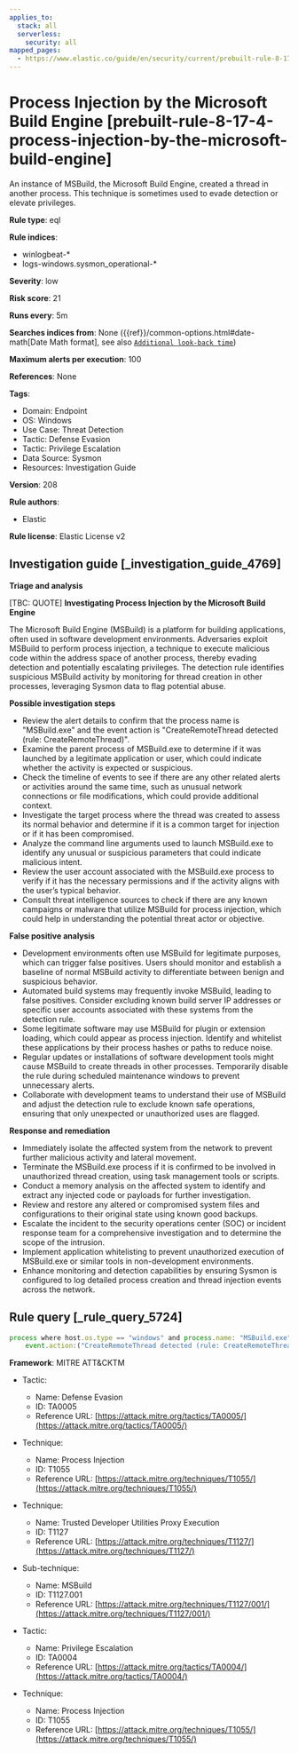 ```yaml
---
applies_to:
  stack: all
  serverless:
    security: all
mapped_pages:
  - https://www.elastic.co/guide/en/security/current/prebuilt-rule-8-17-4-process-injection-by-the-microsoft-build-engine.html
---
```


# Process Injection by the Microsoft Build Engine [prebuilt-rule-8-17-4-process-injection-by-the-microsoft-build-engine]

An instance of MSBuild, the Microsoft Build Engine, created a thread in another process. This technique is sometimes used to evade detection or elevate privileges.

**Rule type**: eql

**Rule indices**:

* winlogbeat-*
* logs-windows.sysmon_operational-*

**Severity**: low

**Risk score**: 21

**Runs every**: 5m

**Searches indices from**: None ({{ref}}/common-options.html#date-math[Date Math format], see also [`Additional look-back time`](docs-content://solutions/security/detect-and-alert/create-detection-rule.md#rule-schedule))

**Maximum alerts per execution**: 100

**References**: None

**Tags**:

* Domain: Endpoint
* OS: Windows
* Use Case: Threat Detection
* Tactic: Defense Evasion
* Tactic: Privilege Escalation
* Data Source: Sysmon
* Resources: Investigation Guide

**Version**: 208

**Rule authors**:

* Elastic

**Rule license**: Elastic License v2

## Investigation guide [_investigation_guide_4769]

**Triage and analysis**

[TBC: QUOTE]
**Investigating Process Injection by the Microsoft Build Engine**

The Microsoft Build Engine (MSBuild) is a platform for building applications, often used in software development environments. Adversaries exploit MSBuild to perform process injection, a technique to execute malicious code within the address space of another process, thereby evading detection and potentially escalating privileges. The detection rule identifies suspicious MSBuild activity by monitoring for thread creation in other processes, leveraging Sysmon data to flag potential abuse.

**Possible investigation steps**

* Review the alert details to confirm that the process name is "MSBuild.exe" and the event action is "CreateRemoteThread detected (rule: CreateRemoteThread)".
* Examine the parent process of MSBuild.exe to determine if it was launched by a legitimate application or user, which could indicate whether the activity is expected or suspicious.
* Check the timeline of events to see if there are any other related alerts or activities around the same time, such as unusual network connections or file modifications, which could provide additional context.
* Investigate the target process where the thread was created to assess its normal behavior and determine if it is a common target for injection or if it has been compromised.
* Analyze the command line arguments used to launch MSBuild.exe to identify any unusual or suspicious parameters that could indicate malicious intent.
* Review the user account associated with the MSBuild.exe process to verify if it has the necessary permissions and if the activity aligns with the user’s typical behavior.
* Consult threat intelligence sources to check if there are any known campaigns or malware that utilize MSBuild for process injection, which could help in understanding the potential threat actor or objective.

**False positive analysis**

* Development environments often use MSBuild for legitimate purposes, which can trigger false positives. Users should monitor and establish a baseline of normal MSBuild activity to differentiate between benign and suspicious behavior.
* Automated build systems may frequently invoke MSBuild, leading to false positives. Consider excluding known build server IP addresses or specific user accounts associated with these systems from the detection rule.
* Some legitimate software may use MSBuild for plugin or extension loading, which could appear as process injection. Identify and whitelist these applications by their process hashes or paths to reduce noise.
* Regular updates or installations of software development tools might cause MSBuild to create threads in other processes. Temporarily disable the rule during scheduled maintenance windows to prevent unnecessary alerts.
* Collaborate with development teams to understand their use of MSBuild and adjust the detection rule to exclude known safe operations, ensuring that only unexpected or unauthorized uses are flagged.

**Response and remediation**

* Immediately isolate the affected system from the network to prevent further malicious activity and lateral movement.
* Terminate the MSBuild.exe process if it is confirmed to be involved in unauthorized thread creation, using task management tools or scripts.
* Conduct a memory analysis on the affected system to identify and extract any injected code or payloads for further investigation.
* Review and restore any altered or compromised system files and configurations to their original state using known good backups.
* Escalate the incident to the security operations center (SOC) or incident response team for a comprehensive investigation and to determine the scope of the intrusion.
* Implement application whitelisting to prevent unauthorized execution of MSBuild.exe or similar tools in non-development environments.
* Enhance monitoring and detection capabilities by ensuring Sysmon is configured to log detailed process creation and thread injection events across the network.


## Rule query [_rule_query_5724]

```js
process where host.os.type == "windows" and process.name: "MSBuild.exe" and
    event.action:("CreateRemoteThread detected (rule: CreateRemoteThread)", "CreateRemoteThread")
```

**Framework**: MITRE ATT&CKTM

* Tactic:

    * Name: Defense Evasion
    * ID: TA0005
    * Reference URL: [https://attack.mitre.org/tactics/TA0005/](https://attack.mitre.org/tactics/TA0005/)

* Technique:

    * Name: Process Injection
    * ID: T1055
    * Reference URL: [https://attack.mitre.org/techniques/T1055/](https://attack.mitre.org/techniques/T1055/)

* Technique:

    * Name: Trusted Developer Utilities Proxy Execution
    * ID: T1127
    * Reference URL: [https://attack.mitre.org/techniques/T1127/](https://attack.mitre.org/techniques/T1127/)

* Sub-technique:

    * Name: MSBuild
    * ID: T1127.001
    * Reference URL: [https://attack.mitre.org/techniques/T1127/001/](https://attack.mitre.org/techniques/T1127/001/)

* Tactic:

    * Name: Privilege Escalation
    * ID: TA0004
    * Reference URL: [https://attack.mitre.org/tactics/TA0004/](https://attack.mitre.org/tactics/TA0004/)

* Technique:

    * Name: Process Injection
    * ID: T1055
    * Reference URL: [https://attack.mitre.org/techniques/T1055/](https://attack.mitre.org/techniques/T1055/)




